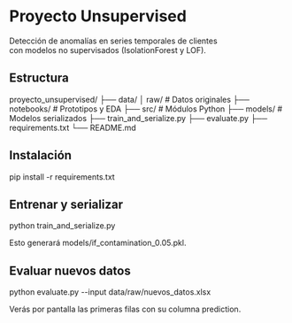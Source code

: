 # Proyecto Unsupervised

Detección de anomalías en series temporales de clientes  
con modelos no supervisados (IsolationForest y LOF).

## Estructura

proyecto_unsupervised/
├── data/
│   raw/           # Datos originales
├── notebooks/         # Prototipos y EDA
├── src/               # Módulos Python
├── models/            # Modelos serializados
├── train_and_serialize.py
├── evaluate.py
├── requirements.txt
└── README.md

## Instalación

pip install -r requirements.txt

## Entrenar y serializar

python train_and_serialize.py

Esto generará models/if_contamination_0.05.pkl.

## Evaluar nuevos datos

python evaluate.py --input data/raw/nuevos_datos.xlsx

Verás por pantalla las primeras filas con su columna prediction.

